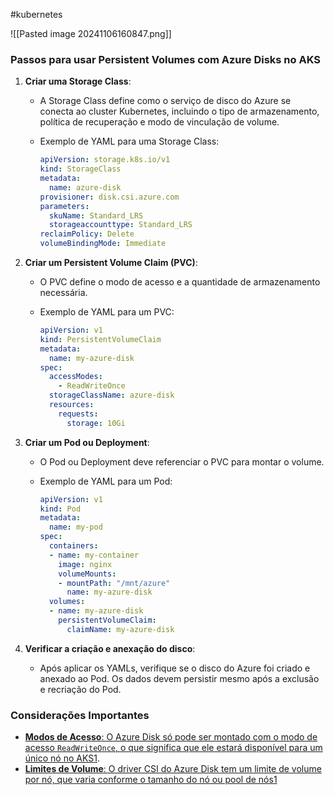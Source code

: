 #kubernetes 

![[Pasted image 20241106160847.png]]
### Passos para usar Persistent Volumes com Azure Disks no AKS

1. **Criar uma Storage Class**:
    
    - A Storage Class define como o serviço de disco do Azure se conecta ao cluster Kubernetes, incluindo o tipo de armazenamento, política de recuperação e modo de vinculação de volume.
    - Exemplo de YAML para uma Storage Class:
        
        ```yaml
        apiVersion: storage.k8s.io/v1
        kind: StorageClass
        metadata:
          name: azure-disk
        provisioner: disk.csi.azure.com
        parameters:
          skuName: Standard_LRS
          storageaccounttype: Standard_LRS
        reclaimPolicy: Delete
        volumeBindingMode: Immediate
        ```
        
2. **Criar um Persistent Volume Claim (PVC)**:
    
    - O PVC define o modo de acesso e a quantidade de armazenamento necessária.
    - Exemplo de YAML para um PVC:
        
        ```yaml
        apiVersion: v1
        kind: PersistentVolumeClaim
        metadata:
          name: my-azure-disk
        spec:
          accessModes:
            - ReadWriteOnce
          storageClassName: azure-disk
          resources:
            requests:
              storage: 10Gi
        ```
        
3. **Criar um Pod ou Deployment**:
    
    - O Pod ou Deployment deve referenciar o PVC para montar o volume.
    - Exemplo de YAML para um Pod:
        
        ```yaml
        apiVersion: v1
        kind: Pod
        metadata:
          name: my-pod
        spec:
          containers:
          - name: my-container
            image: nginx
            volumeMounts:
            - mountPath: "/mnt/azure"
              name: my-azure-disk
          volumes:
          - name: my-azure-disk
            persistentVolumeClaim:
              claimName: my-azure-disk
        ```
        
4. **Verificar a criação e anexação do disco**:
    
    - Após aplicar os YAMLs, verifique se o disco do Azure foi criado e anexado ao Pod. Os dados devem persistir mesmo após a exclusão e recriação do Pod.

### Considerações Importantes

- [**Modos de Acesso**: O Azure Disk só pode ser montado com o modo de acesso `ReadWriteOnce`, o que significa que ele estará disponível para um único nó no AKS](https://learn.microsoft.com/en-us/azure/aks/azure-csi-disk-storage-provision)[1](https://learn.microsoft.com/en-us/azure/aks/azure-csi-disk-storage-provision).
- [**Limites de Volume**: O driver CSI do Azure Disk tem um limite de volume por nó, que varia conforme o tamanho do nó ou pool de nós](https://learn.microsoft.com/en-us/azure/aks/azure-csi-disk-storage-provision)[1](https://learn.microsoft.com/en-us/azure/aks/azure-csi-disk-storage-provision)